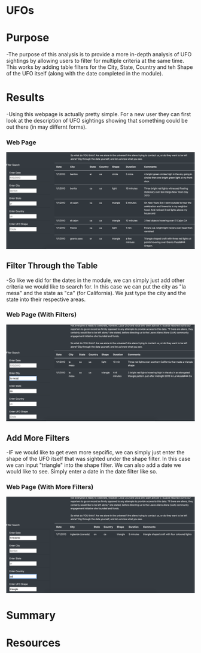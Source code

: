 # UFOs
# Purpose 
-The purpose of this analysis is to provide a more in-depth analysis of UFO sightings by allowing users to filter for multiple criteria at the same time. This works by adding table filters for the City, State, Country and teh Shape of the UFO itself (along with the date completed in the module).


# Results 
-Using this webpage is actually pretty simple. For a new user they can first look at the description of UFO sightings showing that something could be out there (in may differnt forms). 

### Web Page 
![Web_Page](./UFOs/Web_Page.png)


## Filter Through the Table 
-So like we did for the dates in the module, we can simply just add other criteria we would like to search for. In this case we can put the city as "la mesa" and the state as "ca" (for California). We just type the city and the state into their respective areas.

### Web Page (With Filters)
![Web_Page_With_Filters](./UFOs/Web_Page_Filters.png)

## Add More Filters
-IF we would like to get even more sepcific, we can simply just enter the shape of the UFO itself that was sighted under the shape filter. In this case we can input "triangle" into the shape filter. We can also add a date we would like to see. Simply enter a date in the date filter like so.

### Web Page (With More Filters)
![Web_Page_With_More_Filters](./UFOs/More_Filters.png)

# Summary



# Resources
